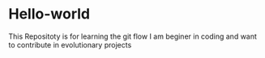 # Hello-world
This Repositoty is for learning the git flow
I am beginer in coding and want to contribute in evolutionary projects
